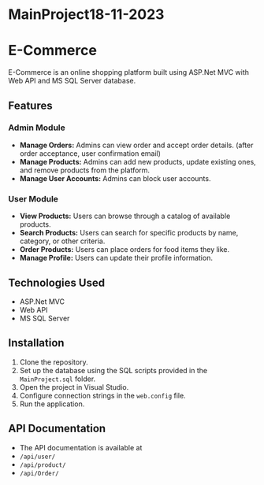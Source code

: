 # MainProject18-11-2023
# E-Commerce

E-Commerce is an online shopping platform built using ASP.Net MVC with Web API and MS SQL Server database.

## Features

### Admin Module
- **Manage Orders:** Admins can view order and accept order details. (after order acceptance, user confirmation email)
- **Manage Products:** Admins can add new products, update existing ones, and remove products from the platform.
- **Manage User Accounts:** Admins can block user accounts.

### User Module
- **View Products:** Users can browse through a catalog of available products.
- **Search Products:** Users can search for specific products by name, category, or other criteria.
- **Order Products:** Users can place orders for food items they like.
- **Manage Profile:** Users can update their profile information.

## Technologies Used
- ASP.Net MVC
- Web API
- MS SQL Server

## Installation
1. Clone the repository.
2. Set up the database using the SQL scripts provided in the `MainProject.sql` folder.
3. Open the project in Visual Studio.
4. Configure connection strings in the `web.config` file.
5. Run the application.

## API Documentation
- The API documentation is available at
- `/api/user/`
- `/api/product/`
- `/api/Order/`
